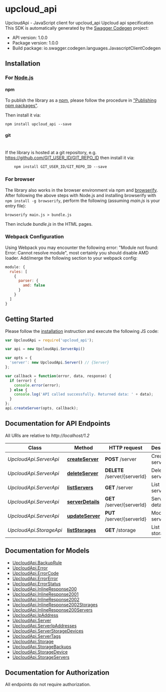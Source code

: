 # upcloud_api

UpcloudApi - JavaScript client for upcloud_api
Upcloud api specification
This SDK is automatically generated by the [Swagger Codegen](https://github.com/swagger-api/swagger-codegen) project:

- API version: 1.0.0
- Package version: 1.0.0
- Build package: io.swagger.codegen.languages.JavascriptClientCodegen

## Installation

### For [Node.js](https://nodejs.org/)

#### npm

To publish the library as a [npm](https://www.npmjs.com/),
please follow the procedure in ["Publishing npm packages"](https://docs.npmjs.com/getting-started/publishing-npm-packages).

Then install it via:

```shell
npm install upcloud_api --save
```

#### git
#
If the library is hosted at a git repository, e.g.
https://github.com/GIT_USER_ID/GIT_REPO_ID
then install it via:

```shell
    npm install GIT_USER_ID/GIT_REPO_ID --save
```

### For browser

The library also works in the browser environment via npm and [browserify](http://browserify.org/). After following
the above steps with Node.js and installing browserify with `npm install -g browserify`,
perform the following (assuming *main.js* is your entry file):

```shell
browserify main.js > bundle.js
```

Then include *bundle.js* in the HTML pages.

### Webpack Configuration

Using Webpack you may encounter the following error: "Module not found: Error:
Cannot resolve module", most certainly you should disable AMD loader. Add/merge
the following section to your webpack config:

```javascript
module: {
  rules: [
    {
      parser: {
        amd: false
      }
    }
  ]
}
```

## Getting Started

Please follow the [installation](#installation) instruction and execute the following JS code:

```javascript
var UpcloudApi = require('upcloud_api');

var api = new UpcloudApi.ServerApi()

var opts = { 
  'server': new UpcloudApi.Server() // {Server} 
};

var callback = function(error, data, response) {
  if (error) {
    console.error(error);
  } else {
    console.log('API called successfully. Returned data: ' + data);
  }
};
api.createServer(opts, callback);

```

## Documentation for API Endpoints

All URIs are relative to *http://localhost/1.2*

Class | Method | HTTP request | Description
------------ | ------------- | ------------- | -------------
*UpcloudApi.ServerApi* | [**createServer**](docs/ServerApi.md#createServer) | **POST** /server | Create server
*UpcloudApi.ServerApi* | [**deleteServer**](docs/ServerApi.md#deleteServer) | **DELETE** /server/{serverId} | Delete server
*UpcloudApi.ServerApi* | [**listServers**](docs/ServerApi.md#listServers) | **GET** /server | List of servers
*UpcloudApi.ServerApi* | [**serverDetails**](docs/ServerApi.md#serverDetails) | **GET** /server/{serverId} | Server details
*UpcloudApi.ServerApi* | [**updateServer**](docs/ServerApi.md#updateServer) | **PUT** /server/{serverId} | Modify server
*UpcloudApi.StorageApi* | [**listStorages**](docs/StorageApi.md#listStorages) | **GET** /storage | List of storages


## Documentation for Models

 - [UpcloudApi.BackupRule](docs/BackupRule.md)
 - [UpcloudApi.Error](docs/Error.md)
 - [UpcloudApi.ErrorCode](docs/ErrorCode.md)
 - [UpcloudApi.ErrorError](docs/ErrorError.md)
 - [UpcloudApi.ErrorStatus](docs/ErrorStatus.md)
 - [UpcloudApi.InlineResponse200](docs/InlineResponse200.md)
 - [UpcloudApi.InlineResponse2001](docs/InlineResponse2001.md)
 - [UpcloudApi.InlineResponse2002](docs/InlineResponse2002.md)
 - [UpcloudApi.InlineResponse2002Storages](docs/InlineResponse2002Storages.md)
 - [UpcloudApi.InlineResponse200Servers](docs/InlineResponse200Servers.md)
 - [UpcloudApi.IpAddress](docs/IpAddress.md)
 - [UpcloudApi.Server](docs/Server.md)
 - [UpcloudApi.ServerIpAddresses](docs/ServerIpAddresses.md)
 - [UpcloudApi.ServerStorageDevices](docs/ServerStorageDevices.md)
 - [UpcloudApi.ServerTags](docs/ServerTags.md)
 - [UpcloudApi.Storage](docs/Storage.md)
 - [UpcloudApi.StorageBackups](docs/StorageBackups.md)
 - [UpcloudApi.StorageDevice](docs/StorageDevice.md)
 - [UpcloudApi.StorageServers](docs/StorageServers.md)


## Documentation for Authorization

 All endpoints do not require authorization.

